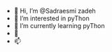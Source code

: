 - 👋 Hi, I’m @Sadraesmi zadeh
- 👀 I’m interested in pyThon
- 🌱 I’m currently learning pyThon
- 💞
- 📫

<!---
Sadraesmizadeh89/Sadraesmizadeh89 is a ✨ special ✨ repository because its `README.md` (this file) appears on your GitHub profile.
You can click the Preview link to take a look at your changes.
--->
